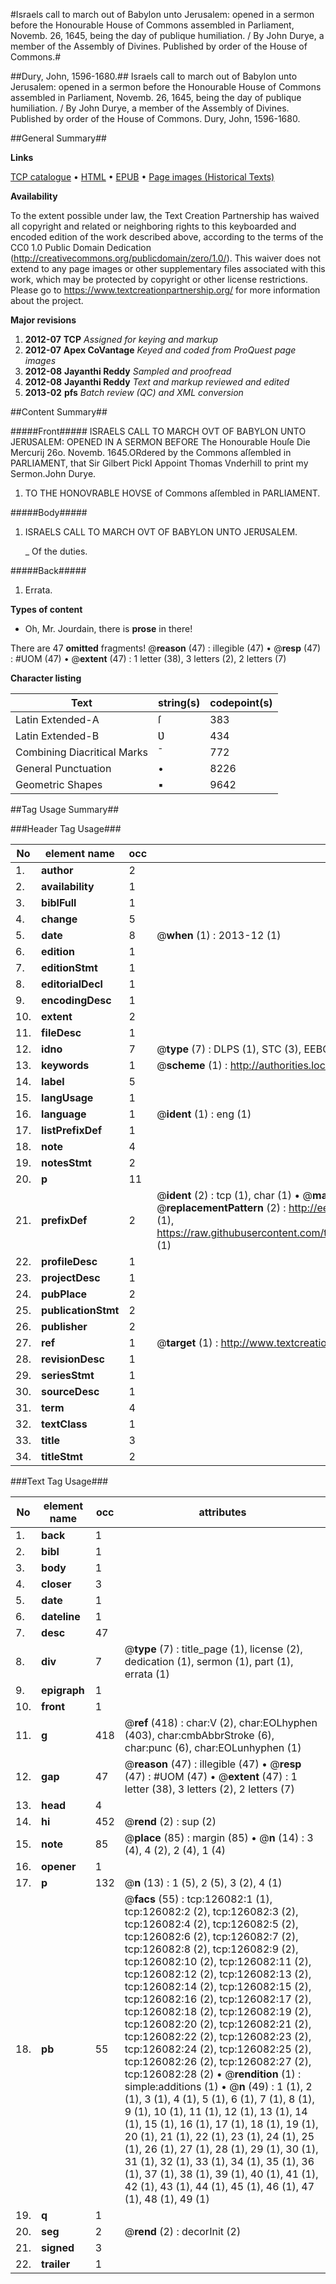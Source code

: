 #Israels call to march out of Babylon unto Jerusalem: opened in a sermon before the Honourable House of Commons assembled in Parliament, Novemb. 26, 1645, being the day of publique humiliation. / By John Durye, a member of the Assembly of Divines. Published by order of the House of Commons.#

##Dury, John, 1596-1680.##
Israels call to march out of Babylon unto Jerusalem: opened in a sermon before the Honourable House of Commons assembled in Parliament, Novemb. 26, 1645, being the day of publique humiliation. / By John Durye, a member of the Assembly of Divines. Published by order of the House of Commons.
Dury, John, 1596-1680.

##General Summary##

**Links**

[TCP catalogue](http://www.ota.ox.ac.uk/tcp/)  • 
[HTML](http://tei.it.ox.ac.uk/tcp/Texts-HTML/free/A81/A81919.html)  • 
[EPUB](http://tei.it.ox.ac.uk/tcp/Texts-EPUB/free/A81/A81919.epub) • 
[Page images (Historical Texts)](https://historicaltexts.jisc.ac.uk/eebo-99873605e)

**Availability**

To the extent possible under law, the Text Creation Partnership has waived all copyright and related or neighboring rights to this keyboarded and encoded edition of the work described above, according to the terms of the CC0 1.0 Public Domain Dedication (http://creativecommons.org/publicdomain/zero/1.0/). This waiver does not extend to any page images or other supplementary files associated with this work, which may be protected by copyright or other license restrictions. Please go to https://www.textcreationpartnership.org/ for more information about the project.

**Major revisions**

1. __2012-07__ __TCP__ *Assigned for keying and markup*
1. __2012-07__ __Apex CoVantage__ *Keyed and coded from ProQuest page images*
1. __2012-08__ __Jayanthi Reddy__ *Sampled and proofread*
1. __2012-08__ __Jayanthi Reddy__ *Text and markup reviewed and edited*
1. __2013-02__ __pfs__ *Batch review (QC) and XML conversion*

##Content Summary##

#####Front#####
ISRAELS CALL TO MARCH OVT OF BABYLON UNTO JERƲSALEM: OPENED IN A SERMON BEFORE The Honourable Houſe Die Mercurij 26o. Novemb. 1645.ORdered by the Commons aſſembled in PARLIAMENT, that Sir Gilbert PickI Appoint Thomas Vnderhill to print my Sermon.John Durye.
1. TO THE HONOVRABLE HOVSE of Commons aſſembled in PARLIAMENT.

#####Body#####

1. ISRAELS CALL TO MARCH OVT OF BABYLON UNTO JERƲSALEM.

    _ Of the duties.

#####Back#####

1. Errata.

**Types of content**

  * Oh, Mr. Jourdain, there is **prose** in there!

There are 47 **omitted** fragments! 
 @__reason__ (47) : illegible (47)  •  @__resp__ (47) : #UOM (47)  •  @__extent__ (47) : 1 letter (38), 3 letters (2), 2 letters (7)

**Character listing**


|Text|string(s)|codepoint(s)|
|---|---|---|
|Latin Extended-A|ſ|383|
|Latin Extended-B|Ʋ|434|
|Combining             Diacritical Marks|̄|772|
|General Punctuation|•|8226|
|Geometric Shapes|▪|9642|

##Tag Usage Summary##

###Header Tag Usage###

|No|element name|occ|attributes|
|---|---|---|---|
|1.|__author__|2||
|2.|__availability__|1||
|3.|__biblFull__|1||
|4.|__change__|5||
|5.|__date__|8| @__when__ (1) : 2013-12 (1)|
|6.|__edition__|1||
|7.|__editionStmt__|1||
|8.|__editorialDecl__|1||
|9.|__encodingDesc__|1||
|10.|__extent__|2||
|11.|__fileDesc__|1||
|12.|__idno__|7| @__type__ (7) : DLPS (1), STC (3), EEBO-CITATION (1), PROQUEST (1), VID (1)|
|13.|__keywords__|1| @__scheme__ (1) : http://authorities.loc.gov/ (1)|
|14.|__label__|5||
|15.|__langUsage__|1||
|16.|__language__|1| @__ident__ (1) : eng (1)|
|17.|__listPrefixDef__|1||
|18.|__note__|4||
|19.|__notesStmt__|2||
|20.|__p__|11||
|21.|__prefixDef__|2| @__ident__ (2) : tcp (1), char (1)  •  @__matchPattern__ (2) : ([0-9\-]+):([0-9IVX]+) (1), (.+) (1)  •  @__replacementPattern__ (2) : http://eebo.chadwyck.com/downloadtiff?vid=$1&page=$2 (1), https://raw.githubusercontent.com/textcreationpartnership/Texts/master/tcpchars.xml#$1 (1)|
|22.|__profileDesc__|1||
|23.|__projectDesc__|1||
|24.|__pubPlace__|2||
|25.|__publicationStmt__|2||
|26.|__publisher__|2||
|27.|__ref__|1| @__target__ (1) : http://www.textcreationpartnership.org/docs/. (1)|
|28.|__revisionDesc__|1||
|29.|__seriesStmt__|1||
|30.|__sourceDesc__|1||
|31.|__term__|4||
|32.|__textClass__|1||
|33.|__title__|3||
|34.|__titleStmt__|2||


###Text Tag Usage###

|No|element name|occ|attributes|
|---|---|---|---|
|1.|__back__|1||
|2.|__bibl__|1||
|3.|__body__|1||
|4.|__closer__|3||
|5.|__date__|1||
|6.|__dateline__|1||
|7.|__desc__|47||
|8.|__div__|7| @__type__ (7) : title_page (1), license (2), dedication (1), sermon (1), part (1), errata (1)|
|9.|__epigraph__|1||
|10.|__front__|1||
|11.|__g__|418| @__ref__ (418) : char:V (2), char:EOLhyphen (403), char:cmbAbbrStroke (6), char:punc (6), char:EOLunhyphen (1)|
|12.|__gap__|47| @__reason__ (47) : illegible (47)  •  @__resp__ (47) : #UOM (47)  •  @__extent__ (47) : 1 letter (38), 3 letters (2), 2 letters (7)|
|13.|__head__|4||
|14.|__hi__|452| @__rend__ (2) : sup (2)|
|15.|__note__|85| @__place__ (85) : margin (85)  •  @__n__ (14) : 3 (4), 4 (2), 2 (4), 1 (4)|
|16.|__opener__|1||
|17.|__p__|132| @__n__ (13) : 1 (5), 2 (5), 3 (2), 4 (1)|
|18.|__pb__|55| @__facs__ (55) : tcp:126082:1 (1), tcp:126082:2 (2), tcp:126082:3 (2), tcp:126082:4 (2), tcp:126082:5 (2), tcp:126082:6 (2), tcp:126082:7 (2), tcp:126082:8 (2), tcp:126082:9 (2), tcp:126082:10 (2), tcp:126082:11 (2), tcp:126082:12 (2), tcp:126082:13 (2), tcp:126082:14 (2), tcp:126082:15 (2), tcp:126082:16 (2), tcp:126082:17 (2), tcp:126082:18 (2), tcp:126082:19 (2), tcp:126082:20 (2), tcp:126082:21 (2), tcp:126082:22 (2), tcp:126082:23 (2), tcp:126082:24 (2), tcp:126082:25 (2), tcp:126082:26 (2), tcp:126082:27 (2), tcp:126082:28 (2)  •  @__rendition__ (1) : simple:additions (1)  •  @__n__ (49) : 1 (1), 2 (1), 3 (1), 4 (1), 5 (1), 6 (1), 7 (1), 8 (1), 9 (1), 10 (1), 11 (1), 12 (1), 13 (1), 14 (1), 15 (1), 16 (1), 17 (1), 18 (1), 19 (1), 20 (1), 21 (1), 22 (1), 23 (1), 24 (1), 25 (1), 26 (1), 27 (1), 28 (1), 29 (1), 30 (1), 31 (1), 32 (1), 33 (1), 34 (1), 35 (1), 36 (1), 37 (1), 38 (1), 39 (1), 40 (1), 41 (1), 42 (1), 43 (1), 44 (1), 45 (1), 46 (1), 47 (1), 48 (1), 49 (1)|
|19.|__q__|1||
|20.|__seg__|2| @__rend__ (2) : decorInit (2)|
|21.|__signed__|3||
|22.|__trailer__|1||
